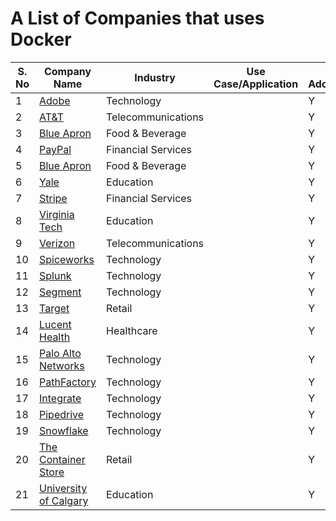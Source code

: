 # A List of Companies that uses Docker 


| S. No | Company Name           | Industry          | Use Case/Application | Docker Adoption(Y/N) | 
|-------|------------------------|-------------------|----------------------|----------------------|
| 1     | [Adobe](https://www.adobe.com)                    | Technology         |                      |     Y                 |
| 2     | [AT&T](https://www.att.com)                        | Telecommunications |                      |    Y                  |
| 3     | [Blue Apron](https://www.blueapron.com)            | Food & Beverage    |                      |     Y                 |
| 4     | [PayPal](https://www.paypal.com)                   | Financial Services |                      |    Y                  |
| 5     | [Blue Apron](https://www.blueapron.com)            | Food & Beverage    |                      |     Y                 |
| 6     | [Yale](https://www.yale.edu)                        | Education          |                      |    Y                  |
| 7     | [Stripe](https://www.stripe.com)                   | Financial Services |                      |   Y                   |
| 8     | [Virginia Tech](https://www.vt.edu)                | Education          |                      |     Y                 |
| 9     | [Verizon](https://www.verizon.com)                 | Telecommunications |                      |     Y                 |
| 10    | [Spiceworks](https://www.spiceworks.com)           | Technology         |                      |     Y                 |
| 11    | [Splunk](https://www.splunk.com)                    | Technology         |                      |    Y                  |
| 12    | [Segment](https://www.segment.com)                  | Technology         |                      |    Y                 |
| 13    | [Target](https://www.target.com)                    | Retail             |                      |     Y                 |
| 14    | [Lucent Health](https://www.lucenthealth.com)       | Healthcare         |                      |     Y                 |
| 15    | [Palo Alto Networks](https://www.paloaltonetworks.com) | Technology       |                      |     Y                 |
| 16    | [PathFactory](https://www.pathfactory.com)          | Technology         |                      |    Y                  |
| 17    | [Integrate](https://www.integrate.com)              | Technology         |                      |     Y                 |
| 18    | [Pipedrive](https://www.pipedrive.com)              | Technology         |                      |     Y                 |
| 19    | [Snowflake](https://www.snowflake.com)              | Technology         |                      |     Y                 |
| 20    | [The Container Store](https://www.containerstore.com) | Retail           |                      |      Y                |
| 21    | [University of Calgary](https://www.ucalgary.ca)    | Education          |                      |     Y                 |

